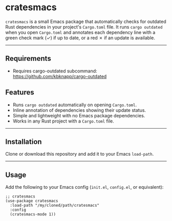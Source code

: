 # cratesmacs

`cratesmacs` is a small Emacs package that automatically checks for outdated Rust dependencies in your project's `Cargo.toml` file. It runs `cargo outdated` when you open `Cargo.toml` and annotates each dependency line with a green check mark (✓) if up to date, or a red ✗ if an update is available.

---

## Requirements

- Requires cargo-outdated subcommand: https://github.com/kbknapp/cargo-outdated

## Features

- Runs `cargo outdated` automatically on opening `Cargo.toml`.
- Inline annotation of dependencies showing their update status.
- Simple and lightweight with no Emacs package dependencies.
- Works in any Rust project with a `Cargo.toml` file.

---

## Installation

Clone or download this repository and add it to your Emacs `load-path`.

---

## Usage

Add the following to your Emacs config (`init.el`, `config.el`, or equivalent):

```elisp
;; cratesmacs
(use-package cratesmacs
  :load-path "/my/cloned/path/cratesmacs"
  :config
  (cratesmacs-mode 1))
```
